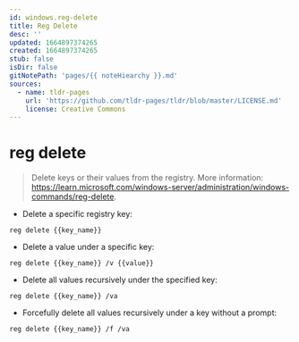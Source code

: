 ```yaml
---
id: windows.reg-delete
title: Reg Delete
desc: ''
updated: 1664897374265
created: 1664897374265
stub: false
isDir: false
gitNotePath: 'pages/{{ noteHiearchy }}.md'
sources:
  - name: tldr-pages
    url: 'https://github.com/tldr-pages/tldr/blob/master/LICENSE.md'
    license: Creative Commons
---
```

# reg delete

> Delete keys or their values from the registry.
> More information: <https://learn.microsoft.com/windows-server/administration/windows-commands/reg-delete>.

- Delete a specific registry key:

`reg delete {{key_name}}`

- Delete a value under a specific key:

`reg delete {{key_name}} /v {{value}}`

- Delete all values recursively under the specified key:

`reg delete {{key_name}} /va`

- Forcefully delete all values recursively under a key without a prompt:

`reg delete {{key_name}} /f /va`

